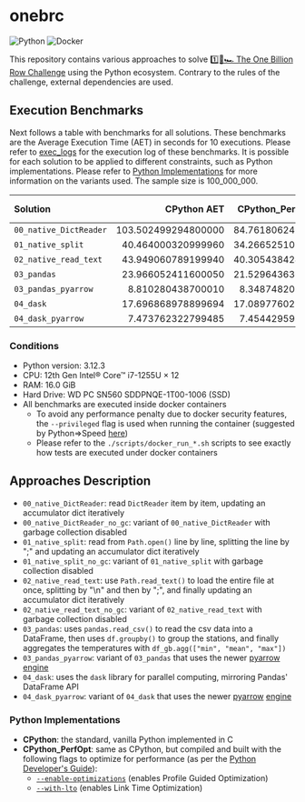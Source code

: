# onebrc

![Python](https://img.shields.io/badge/python-006d98?style=for-the-badge&logo=python&logoColor=ffc600)
![Docker](https://img.shields.io/badge/docker-2496ed?style=for-the-badge&logo=docker&logoColor=ffffff)

This repository contains various approaches to solve [1️⃣🐝🏎️ The One Billion Row Challenge](https://github.com/gunnarmorling/onebrc) using the Python ecosystem.
Contrary to the rules of the challenge, external dependencies are used.

## Execution Benchmarks

Next follows a table with benchmarks for all solutions.
These benchmarks are the Average Execution Time (AET) in seconds for 10 executions.
Please refer to [exec_logs](./exec_logs/) for the execution log of these benchmarks.
It is possible for each solution to be applied to different constraints, such as Python implementations.
Please refer to [Python Implementations](#python-implementations) for more information on the variants used.
The sample size is 100_000_000.

| Solution               |         CPython AET | CPython_PerfOpt AET | CPython_PerfOpt NoGC AET |
| :--------------------- | ------------------: | ------------------: | -----------------------: |
| `00_native_DictReader` | 103.502499294800000 |  84.761806242800130 |       84.535680547699940 |
| `01_native_split`      |  40.464000320999960 |  34.266525107299910 |       34.461449691899910 |
| `02_native_read_text`  |  43.949060789199940 |  40.305438424100070 |       38.031868851099986 |
| `03_pandas`            |  23.966052411600050 |  21.529643636099810 |                       NA |
| `03_pandas_pyarrow`    |   8.810280438700010 |   8.348748203100058 |                       NA |
| `04_dask`              |  17.696868978899694 |  17.089776023899866 |                       NA |
| `04_dask_pyarrow`      |   7.473762322799485 |   7.454429598199567 |                       NA |

### Conditions

- Python version: 3.12.3
- CPU: 12th Gen Intel® Core™ i7-1255U × 12
- RAM: 16.0 GiB
- Hard Drive: WD PC SN560 SDDPNQE-1T00-1006 (SSD)
- All benchmarks are executed inside docker containers
  - To avoid any performance penalty due to docker security features, the `--privileged` flag is used when running the container (suggested by Python⇒Speed [here](https://pythonspeed.com/articles/docker-performance-overhead/))
  - Please refer to the `./scripts/docker_run_*.sh` scripts to see exactly how tests are executed under docker containers

## Approaches Description

- `00_native_DictReader`: read `DictReader` item by item, updating an accumulator dict iteratively
- `00_native_DictReader_no_gc`:  variant of `00_native_DictReader` with garbage collection disabled
- `01_native_split`: read from `Path.open()` line by line, splitting the line by ";" and updating an accumulator dict iteratively
- `01_native_split_no_gc`:  variant of `01_native_split` with garbage collection disabled
- `02_native_read_text`: use `Path.read_text()` to load the entire file at once, splitting by "\n" and then by ";", and finally updating an accumulator dict iteratively
- `02_native_read_text_no_gc`: variant of `02_native_read_text` with garbage collection disabled
- `03_pandas`: uses `pandas.read_csv()` to read the csv data into a DataFrame, then uses `df.groupby()` to group the stations, and finally aggregates the temperatures with `df_gb.agg(["min", "mean", "max"])`
- `03_pandas_pyarrow`: variant of `03_pandas` that uses the newer [pyarrow](https://arrow.apache.org/) [engine](https://pandas.pydata.org/pandas-docs/stable/reference/api/pandas.read_csv.html)
- `04_dask`: uses the `dask` library for parallel computing, mirroring Pandas' DataFrame API
- `04_dask_pyarrow`: variant of `04_dask` that uses the newer [pyarrow](https://arrow.apache.org/) [engine](https://pandas.pydata.org/pandas-docs/stable/reference/api/pandas.read_csv.html)

### Python Implementations

- **CPython**: the standard, vanilla Python implemented in C
- **CPython_PerfOpt**: same as CPython, but compiled and built with the following flags to optimize for performance (as per the [Python Developer's Guide](https://devguide.python.org/getting-started/setup-building/index.html#optimization)):
  - [`--enable-optimizations`](https://docs.python.org/3/using/configure.html#cmdoption-enable-optimizations) (enables Profile Guided Optimization)
  - [`--with-lto`](https://docs.python.org/3/using/configure.html#cmdoption-with-lto) (enables Link Time Optimization)
